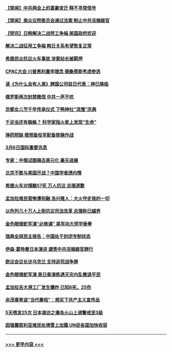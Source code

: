 #### [【禁闻】中共两会上的富豪变迁 释不寻常信号](../pages/prog202/a103663407.md?t=03070643) 
#### [【禁闻】美众议院委员会通过法案 制止中共活摘器官](../pages/prog202/a103663406.md?t=03070643) 
#### [【短讯】日韩解决二战劳工争端 美国政府欢迎](../pages/prog202/a103663336.md?t=03070643) 
#### [解决二战征用工争端  韩日关系有望恢复正常](../pages/prog202/a103663333.md?t=03070643) 
#### [希腊民众抗议火车事故 涉案站长被羁押](../pages/prog202/a103663339.md?t=03070643) 
#### [CPAC大会 川普黑利重申理念 德桑蒂斯考虑参选](../pages/prog202/a103663332.md?t=03070643) 
#### [读《为什么会有人类》跨国公司驻日代表：神已降临](../pages/prog202/a103663335.md?t=03070643) 
#### [俄罗斯再次封禁微信 中共一声不吭](../pages/prog202/a103663237.md?t=03070643) 
#### [京都女儿节千年传承仪式 下鸭神社“流雏”庆典](../pages/prog202/a103663172.md?t=03070643) 
#### [千足虫还有蜘蛛？ 科学家指火星上发现“生命”](../pages/prog202/a103663157.md?t=03070643) 
#### [弹药短缺 俄预备役军配备铁锹作战](../pages/prog202/a103663146.md?t=03070643) 
#### [3月6日国际重要讯息](../pages/prog202/a103663167.md?t=03070643) 
#### [专家：中俄试图搞去美元化 毫无进展](../pages/prog202/a103663162.md?t=03070643) 
#### [北京不敢与美国开战？中国学者透内情](../pages/prog202/a103663109.md?t=03070643) 
#### [希腊火车对撞酿57死 万人抗议 总理道歉](../pages/prog202/a103663055.md?t=03070643) 
#### [孟加拉难民营惨遭祝融 洛兴雅人：大火夺走我的一切](../pages/prog202/a103663012.md?t=03070643) 
#### [以色列几十万人上街抗议司法改革 总理称已越界](../pages/prog202/a103662903.md?t=03070643) 
#### [金色眼镜蛇军演“必修课” 美军向大师学泰拳](../pages/prog202/a103662898.md?t=03070643) 
#### [瑞典全球民主报告：中国处于封闭专制状态](../pages/prog202/a103662856.md?t=03070643) 
#### [伊森‧葛特曼日本演讲 谴责中共活摘器官罪行](../pages/prog202/a103662720.md?t=03070643) 
#### [欧议会议长访乌克兰 支持追究战争罪](../pages/prog202/a103662718.md?t=03070643) 
#### [金色眼镜蛇军演 美日泰演练遇天灾内乱撤退平民](../pages/prog202/a103662622.md?t=03070643) 
#### [孟加拉吉大港工厂发生爆炸 已知6死、25伤](../pages/prog202/a103662556.md?t=03070643) 
#### [余茂春笑谈“当代秦桧”：想买下共产主义宣传品](../pages/prog202/a103662547.md?t=03070643) 
#### [5天喷发25次 日本诹访之濑岛火山上调警戒至3级](../pages/prog202/a103662551.md?t=03070643) 
#### [因强震叙利亚难民处境雪上加霜 UN促各国加快收容](../pages/prog202/a103662519.md?t=03070643) 

----
#### [ >>> 更早内容 <<< ](../indexes/prog202-earlier.md)
